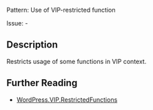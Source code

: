 Pattern: Use of VIP-restricted function

Issue: -

## Description

Restricts usage of some functions in VIP context.

## Further Reading

* [WordPress.VIP.RestrictedFunctions](https://github.com/WordPress/WordPress-Coding-Standards/tree/develop/WordPress/Sniffs/VIP/RestrictedFunctionsSniff.php)